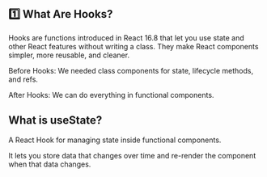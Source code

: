 ## 1️⃣ What Are Hooks?
Hooks are functions introduced in React 16.8 that let you use state and other React features without writing a class.
They make React components simpler, more reusable, and cleaner.

Before Hooks:
We needed class components for state, lifecycle methods, and refs.

After Hooks:
We can do everything in functional components.



## What is useState?
A React Hook for managing state inside functional components.

It lets you store data that changes over time and re-render the component when that data changes.





